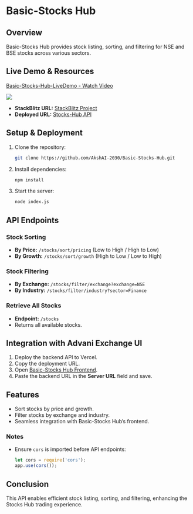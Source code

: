 # Basic-Stocks Hub

## Overview
Basic-Stocks Hub provides stock listing, sorting, and filtering for NSE and BSE stocks across various sectors.

## Live Demo & Resources
<div>
    <a href="https://www.loom.com/share/77e78dbb5f2541bda0aeff1073948090">
      <p>Basic-Stocks-Hub-LiveDemo - Watch Video</p>
    </a>
    <a href="https://www.loom.com/share/77e78dbb5f2541bda0aeff1073948090">
      <img style="max-width:300px;" src="https://cdn.loom.com/sessions/thumbnails/77e78dbb5f2541bda0aeff1073948090-f5ef58a7edf5f1c1-full-play.gif">
    </a>
  </div>
  
- **StackBlitz URL:** [StackBlitz Project](https://stackblitz.com/edit/stackblitz-starters-movkpq?file=index.js)
- **Deployed URL:** [Stocks-Hub API](https://basic-stocks-hub-akshay.vercel.app/)


## Setup & Deployment
1. Clone the repository:
   ```sh
   git clone https://github.com/AkshAI-2030/Basic-Stocks-Hub.git
   ```
2. Install dependencies:
   ```sh
   npm install
   ```
3. Start the server:
   ```sh
   node index.js
   ```

## API Endpoints
### Stock Sorting
- **By Price:** `/stocks/sort/pricing` (Low to High / High to Low)
- **By Growth:** `/stocks/sort/growth` (High to Low / Low to High)

### Stock Filtering
- **By Exchange:** `/stocks/filter/exchange?exchange=NSE`
- **By Industry:** `/stocks/filter/industry?sector=Finance`

### Retrieve All Stocks
- **Endpoint:** `/stocks`
- Returns all available stocks.

## Integration with Advani Exchange UI
1. Deploy the backend API to Vercel.
2. Copy the deployment URL.
3. Open [Basic-Stocks Hub Frontend](https://bd2-stock-listing.vercel.app/).
4. Paste the backend URL in the **Server URL** field and save.

## Features
- Sort stocks by price and growth.
- Filter stocks by exchange and industry.
- Seamless integration with Basic-Stocks Hub’s frontend.

### Notes
- Ensure `cors` is imported before API endpoints:
  ```javascript
  let cors = require('cors');
  app.use(cors());
  ```
  
## Conclusion
This API enables efficient stock listing, sorting, and filtering, enhancing the Stocks Hub trading experience.

